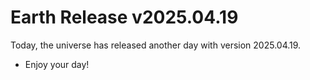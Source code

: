 # Earth Release v2025.04.19
Today, the universe has released another day with version 2025.04.19.
- Enjoy your day!
